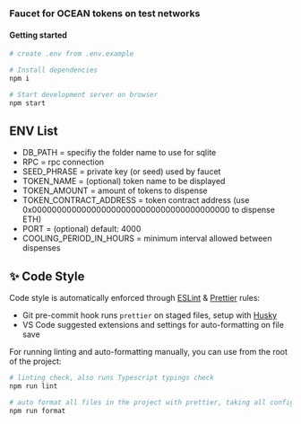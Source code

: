 ### Faucet for OCEAN tokens on test networks

#### Getting started

```bash
# create .env from .env.example

# Install dependencies
npm i

# Start development server on browser
npm start
```

## ENV List

- DB_PATH = specifiy the folder name to use for sqlite
- RPC = rpc connection
- SEED_PHRASE = private key (or seed) used by faucet
- TOKEN_NAME = (optional) token name to be displayed
- TOKEN_AMOUNT = amount of tokens to dispense
- TOKEN_CONTRACT_ADDRESS = token contract address (use 0x0000000000000000000000000000000000000000 to dispense ETH)
- PORT = (optional) default: 4000
- COOLING_PERIOD_IN_HOURS = minimum interval allowed between dispenses

## ✨ Code Style

Code style is automatically enforced through [ESLint](https://eslint.org) & [Prettier](https://prettier.io) rules:

- Git pre-commit hook runs `prettier` on staged files, setup with [Husky](https://typicode.github.io/husky)
- VS Code suggested extensions and settings for auto-formatting on file save

For running linting and auto-formatting manually, you can use from the root of the project:

```bash
# linting check, also runs Typescript typings check
npm run lint

# auto format all files in the project with prettier, taking all configs into account
npm run format
```
